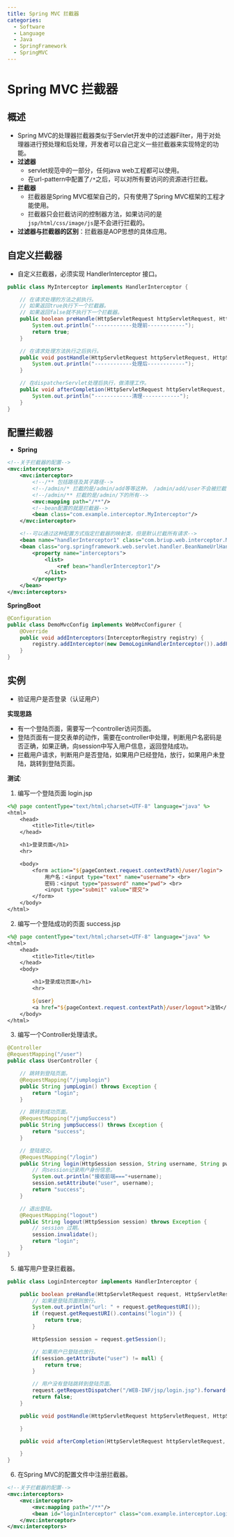 ```yaml
---
title: Spring MVC 拦截器
categories:
  - Software
  - Language
  - Java
  - SpringFramework
  - SpringMVC
---
```

# Spring MVC 拦截器

## 概述

- Spring MVC的处理器拦截器类似于Servlet开发中的过滤器Filter，用于对处理器进行预处理和后处理，开发者可以自己定义一些拦截器来实现特定的功能。
- **过滤器**
    - servlet规范中的一部分，任何java web工程都可以使用。
    - 在url-pattern中配置了`/*`之后，可以对所有要访问的资源进行拦截。
- **拦截器**
    - 拦截器是Spring MVC框架自己的，只有使用了Spring MVC框架的工程才能使用。
    - 拦截器只会拦截访问的控制器方法，如果访问的是`jsp/html/css/image/js`是不会进行拦截的。
- **过滤器与拦截器的区别**：拦截器是AOP思想的具体应用。

## 自定义拦截器

- 自定义拦截器，必须实现 HandlerInterceptor 接口。

```java
public class MyInterceptor implements HandlerInterceptor {

    // 在请求处理的方法之前执行。
    // 如果返回true执行下一个拦截器。
    // 如果返回false就不执行下一个拦截器。
    public boolean preHandle(HttpServletRequest httpServletRequest, HttpServletResponse httpServletResponse, Object o) throws Exception {
        System.out.println("------------处理前------------");
        return true;
    }

    // 在请求处理方法执行之后执行。
    public void postHandle(HttpServletRequest httpServletRequest, HttpServletResponsehttpServletResponse, Object o, ModelAndView modelAndView) throws Exception {
        System.out.println("------------处理后------------");
    }

    // 在dispatcherServlet处理后执行，做清理工作。
    public void afterCompletion(HttpServletRequest httpServletRequest, HttpServletResponse httpServletResponse, Object o, Exception e) throws Exception {
        System.out.println("------------清理------------");
    }
}
```

## 配置拦截器

- **Spring**

```xml
<!--关于拦截器的配置-->
<mvc:interceptors>
    <mvc:interceptor>
        <!--/** 包括路径及其子路径-->
        <!--/admin/* 拦截的是/admin/add等等这种， /admin/add/user不会被拦截-->
        <!--/admin/** 拦截的是/admin/下的所有-->
        <mvc:mapping path="/**"/>
        <!--bean配置的就是拦截器-->
        <bean class="com.example.interceptor.MyInterceptor"/>
    </mvc:interceptor>

    <!--可以通过这种配置方式指定拦截器的映射类，但是默认拦截所有请求-->
    <bean name="handlerInterceptor1" class="com.briup.web.interceptor.MyInterceptor1"/>
    <bean class="org.springframework.web.servlet.handler.BeanNameUrlHandlerMapping">
        <property name="interceptors">
            <list>
                <ref bean="handlerInterceptor1"/>
            </list>
        </property>
    </bean>	
</mvc:interceptors>
```

**SpringBoot**

```java
@Configuration
public class DemoMvcConfig implements WebMvcConfigurer {
    @Override
    public void addInterceptors(InterceptorRegistry registry) {
        registry.addInterceptor(new DemoLoginHandlerInterceptor()).addPathPatterns("/**").excludePathPatterns("/index.html","/user/login","/css/**","/js/**","/img/**");
    }
}
```

## 实例

- 验证用户是否登录（认证用户）

**实现思路**

- 有一个登陆页面，需要写一个controller访问页面。
- 登陆页面有一提交表单的动作，需要在controller中处理，判断用户名密码是否正确，如果正确，向session中写入用户信息，返回登陆成功。
- 拦截用户请求，判断用户是否登陆，如果用户已经登陆，放行，如果用户未登陆，跳转到登陆页面。

**测试**:

1. 编写一个登陆页面  login.jsp

```jsp
<%@ page contentType="text/html;charset=UTF-8" language="java" %>
<html>
    <head>
        <title>Title</title>
    </head>

    <h1>登录页面</h1>
    <hr>

    <body>
        <form action="${pageContext.request.contextPath}/user/login">
            用户名：<input type="text" name="username"> <br>
            密码：<input type="password" name="pwd"> <br>
            <input type="submit" value="提交">
        </form>
    </body>
</html>
```

2. 编写一个登陆成功的页面 success.jsp

```jsp
<%@ page contentType="text/html;charset=UTF-8" language="java" %>
<html>
    <head>
        <title>Title</title>
    </head>
    <body>

        <h1>登录成功页面</h1>
        <hr>

        ${user}
        <a href="${pageContext.request.contextPath}/user/logout">注销</a>
    </body>
</html>
```

3. 编写一个Controller处理请求。

```java
@Controller
@RequestMapping("/user")
public class UserController {

    // 跳转到登陆页面。
    @RequestMapping("/jumplogin")
    public String jumpLogin() throws Exception {
        return "login";
    }

    // 跳转到成功页面。
    @RequestMapping("/jumpSuccess")
    public String jumpSuccess() throws Exception {
        return "success";
    }

    // 登陆提交。
    @RequestMapping("/login")
    public String login(HttpSession session, String username, String pwd) throwsException {
        // 向session记录用户身份信息。
        System.out.println("接收前端==="+username);
        session.setAttribute("user", username);
        return "success";
    }

    // 退出登陆。
    @RequestMapping("logout")
    public String logout(HttpSession session) throws Exception {
        // session 过期。
        session.invalidate();
        return "login";
    }
}
```
5. 编写用户登录拦截器。

```java
public class LoginInterceptor implements HandlerInterceptor {

    public boolean preHandle(HttpServletRequest request, HttpServletResponse response, Object handler) throws ServletException, IOException {
        // 如果是登陆页面则放行。
        System.out.println("url: " + request.getRequestURI());
        if (request.getRequestURI().contains("login")) {
            return true;
        }

        HttpSession session = request.getSession();

        // 如果用户已登陆也放行。
        if(session.getAttribute("user") != null) {
            return true;
        }

        // 用户没有登陆跳转到登陆页面。
        request.getRequestDispatcher("/WEB-INF/jsp/login.jsp").forward(request, response);
        return false;
    }

    public void postHandle(HttpServletRequest httpServletRequest, HttpServletResponsehttpServletResponse, Object o, ModelAndView modelAndView) throws Exception {

    }

    public void afterCompletion(HttpServletRequest httpServletRequest, HttpServletResponse httpServletResponse, Object o, Exception e) throws Exception {

    }
}
```

6. 在Spring MVC的配置文件中注册拦截器。

```xml
<!--关于拦截器的配置-->
<mvc:interceptors>
    <mvc:interceptor>
        <mvc:mapping path="/**"/>
        <bean id="loginInterceptor" class="com.example.interceptor.LoginInterceptor"/>
    </mvc:interceptor>
</mvc:interceptors>
```

